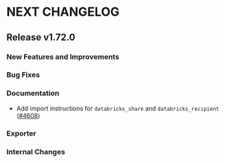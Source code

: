 # NEXT CHANGELOG

## Release v1.72.0

### New Features and Improvements

### Bug Fixes

### Documentation

 * Add import instructions for `databricks_share` and `databricks_recipient` ([#4608](https://github.com/databricks/terraform-provider-databricks/pull/4608))

### Exporter

### Internal Changes

